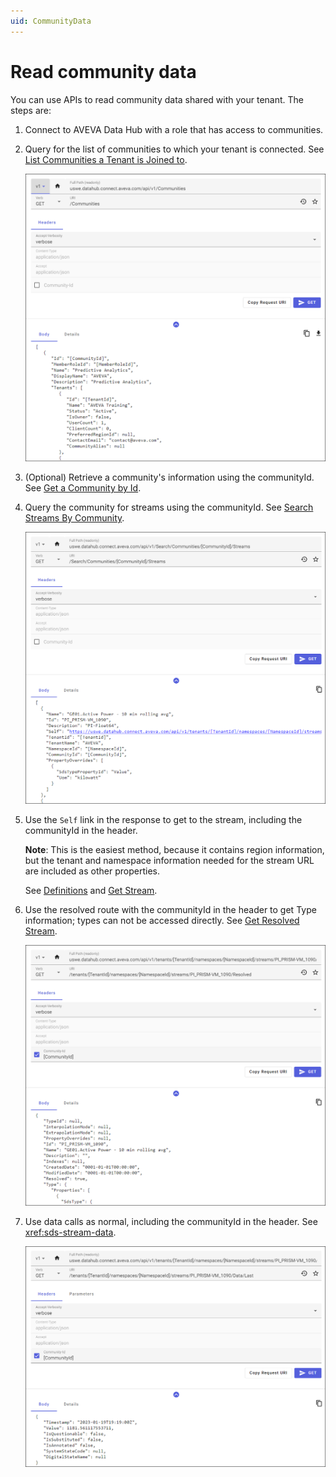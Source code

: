 ```yaml
---
uid: CommunityData
---
```


# Read community data

You can use APIs to read community data shared with your tenant. The steps are:

1. Connect to AVEVA Data Hub with a role that has access to communities.

1. Query for the list of communities to which your tenant is connected. See [List Communities a Tenant is Joined to](../api-reference/identity/communities.md#list-communities-a-tenant-is-joined-to).

   ![list communities](images/list-communities.png)

1. (Optional) Retrieve a community's information using the communityId. See [Get a Community by Id](../api-reference/identity/communities.md#get-a-community-by-id).

1. Query the community for streams using the communityId. See [Search Streams By Community](xref:community-search#search-streams-by-community).

   ![community streams](images/community-streams.png)

1. Use the `Self` link in the response to get to the stream, including the communityId in the header.

   **Note**: This is the easiest method, because it contains region information, but the tenant and namespace information needed for the stream URL are included as other properties.

   See [Definitions](xref:community-search#definitions) and [Get Stream](xref:sds-streams#get-stream).

1. Use the resolved route with the communityId in the header to get Type information; types can not be accessed directly. See [Get Resolved Stream](xref:sds-streams#get-resolved-stream).

   ![resolved route](images/community-resolved.png)

1. Use data calls as normal, including the communityId in the header. See <xref:sds-stream-data>.

   ![stream data](images/community-data.png)
